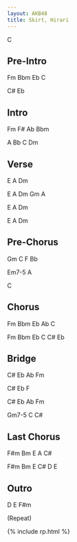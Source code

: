```yaml
---
layout: AKB48
title: Skirt, Hirari
---
```

C 

## Pre-Intro 
Fm Bbm Eb C 

C# Eb 

## Intro 
Fm F# Ab Bbm 

A Bb C Dm 

## Verse 
E A Dm 

E A Dm Gm A 

E A Dm 

E A Dm 

## Pre-Chorus 
Gm C F Bb 

Em7-5 A 

C 

## Chorus 
Fm Bbm Eb Ab C 

Fm Bbm Eb C C# Eb 

## Bridge 
C# Eb Ab Fm 

C# Eb F 

C# Eb Ab Fm 

Gm7-5 C C# 

## Last Chorus 
F#m Bm E A C# 

F#m Bm E C# D E 

## Outro 
D E F#m 

(Repeat) 

{% include rp.html %}
